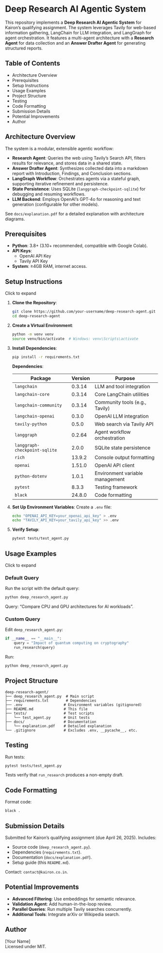 # Deep Research AI Agentic System

This repository implements a **Deep Research AI Agentic System** for Kairon’s qualifying assignment. The system leverages Tavily for web-based information gathering, LangChain for LLM integration, and LangGraph for agent orchestration. It features a multi-agent architecture with a **Research Agent** for data collection and an **Answer Drafter Agent** for generating structured reports.

## Table of Contents

- Architecture Overview
- Prerequisites
- Setup Instructions
- Usage Examples
- Project Structure
- Testing
- Code Formatting
- Submission Details
- Potential Improvements
- Author

## Architecture Overview

The system is a modular, extensible agentic workflow:

- **Research Agent**: Queries the web using Tavily’s Search API, filters results for relevance, and stores data in a shared state.
- **Answer Drafter Agent**: Synthesizes collected data into a markdown report with Introduction, Findings, and Conclusion sections.
- **LangGraph Workflow**: Orchestrates agents via a stateful graph, supporting iterative refinement and persistence.
- **State Persistence**: Uses SQLite (`langgraph-checkpoint-sqlite`) for debugging and resuming workflows.
- **LLM Backend**: Employs OpenAI’s GPT-4o for reasoning and text generation (configurable for other models).

See `docs/explanation.pdf` for a detailed explanation with architecture diagrams.

## Prerequisites

- **Python**: 3.8+ (3.10+ recommended, compatible with Google Colab).
- **API Keys**:
  - OpenAI API Key
  - Tavily API Key
- **System**: ≥4GB RAM, internet access.

## Setup Instructions

Click to expand

1. **Clone the Repository**:

   ```bash
   git clone https://github.com/your-username/deep-research-agent.git
   cd deep-research-agent
   ```

2. **Create a Virtual Environment**:

   ```bash
   python -m venv venv
   source venv/bin/activate  # Windows: venv\Scripts\activate
   ```

3. **Install Dependencies**:

   ```bash
   pip install -r requirements.txt
   ```

   **Dependencies**:

   | Package | Version | Purpose |
   | --- | --- | --- |
   | `langchain` | 0.3.14 | LLM and tool integration |
   | `langchain-core` | 0.3.14 | Core LangChain utilities |
   | `langchain-community` | 0.3.14 | Community tools (e.g., Tavily) |
   | `langchain-openai` | 0.3.0 | OpenAI LLM integration |
   | `tavily-python` | 0.5.0 | Web search via Tavily API |
   | `langgraph` | 0.2.64 | Agent workflow orchestration |
   | `langgraph-checkpoint-sqlite` | 2.0.0 | SQLite state persistence |
   | `rich` | 13.9.2 | Console output formatting |
   | `openai` | 1.51.0 | OpenAI API client |
   | `python-dotenv` | 1.0.1 | Environment variable management |
   | `pytest` | 8.3.3 | Testing framework |
   | `black` | 24.8.0 | Code formatting |

4. **Set Up Environment Variables**: Create a `.env` file:

   ```bash
   echo "OPENAI_API_KEY=your_openai_api_key" > .env
   echo "TAVILY_API_KEY=your_tavily_api_key" >> .env
   ```

5. **Verify Setup**:

   ```bash
   pytest tests/test_agent.py
   ```

## Usage Examples

Click to expand

### Default Query

Run the script with the default query:

```bash
python deep_research_agent.py
```

Query: “Compare CPU and GPU architectures for AI workloads”.

### Custom Query

Edit `deep_research_agent.py`:

```python
if __name__ == "__main__":
    query = "Impact of quantum computing on cryptography"
    run_research(query)
```

Run:

```bash
python deep_research_agent.py
```

## Project Structure

```
deep-research-agent/
├── deep_research_agent.py  # Main script
├── requirements.txt        # Dependencies
├── .env                   # Environment variables (gitignored)
├── README.md              # This file
├── tests/                 # Test scripts
│   └── test_agent.py      # Unit tests
├── docs/                  # Documentation
│   └── explanation.pdf    # Detailed explanation
└── .gitignore             # Excludes .env, __pycache__, etc.
```

## Testing

Run tests:

```bash
pytest tests/test_agent.py
```

Tests verify that `run_research` produces a non-empty draft.

## Code Formatting

Format code:

```bash
black .
```

## Submission Details

Submitted for Kairon’s qualifying assignment (due April 26, 2025). Includes:

- Source code (`deep_research_agent.py`).
- Dependencies (`requirements.txt`).
- Documentation (`docs/explanation.pdf`).
- Setup guide (this `README.md`).

Contact: `contact@kairon.co.in`.

## Potential Improvements

- **Advanced Filtering**: Use embeddings for semantic relevance.
- **Validation Agent**: Add human-in-the-loop review.
- **Parallel Queries**: Run multiple Tavily searches concurrently.
- **Additional Tools**: Integrate arXiv or Wikipedia search.

## Author

\[Your Name\]\
Licensed under MIT.
